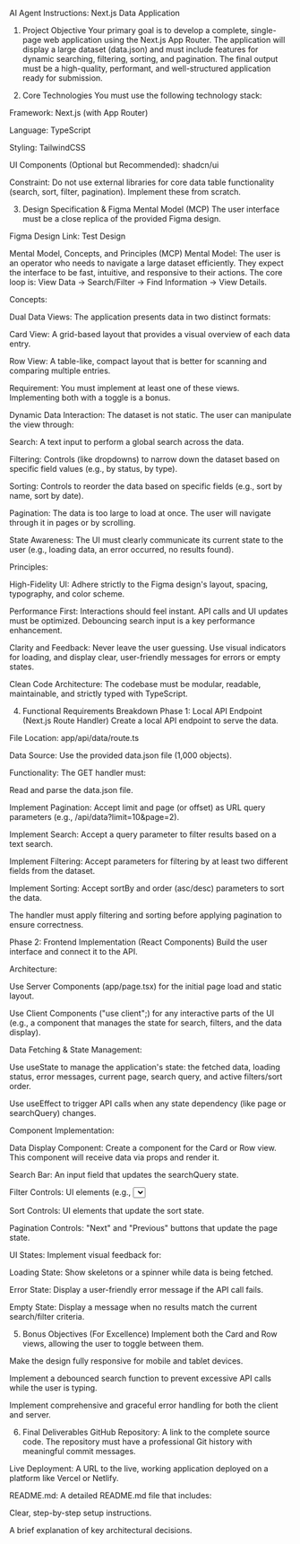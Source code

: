 AI Agent Instructions: Next.js Data Application
1. Project Objective
Your primary goal is to develop a complete, single-page web application using the Next.js App Router. The application will display a large dataset (data.json) and must include features for dynamic searching, filtering, sorting, and pagination. The final output must be a high-quality, performant, and well-structured application ready for submission.

2. Core Technologies
You must use the following technology stack:

Framework: Next.js (with App Router)

Language: TypeScript

Styling: TailwindCSS

UI Components (Optional but Recommended): shadcn/ui

Constraint: Do not use external libraries for core data table functionality (search, sort, filter, pagination). Implement these from scratch.

3. Design Specification & Figma Mental Model (MCP)
The user interface must be a close replica of the provided Figma design.

Figma Design Link: Test Design

Mental Model, Concepts, and Principles (MCP)
Mental Model: The user is an operator who needs to navigate a large dataset efficiently. They expect the interface to be fast, intuitive, and responsive to their actions. The core loop is: View Data -> Search/Filter -> Find Information -> View Details.

Concepts:

Dual Data Views: The application presents data in two distinct formats:

Card View: A grid-based layout that provides a visual overview of each data entry.

Row View: A table-like, compact layout that is better for scanning and comparing multiple entries.

Requirement: You must implement at least one of these views. Implementing both with a toggle is a bonus.

Dynamic Data Interaction: The dataset is not static. The user can manipulate the view through:

Search: A text input to perform a global search across the data.

Filtering: Controls (like dropdowns) to narrow down the dataset based on specific field values (e.g., by status, by type).

Sorting: Controls to reorder the data based on specific fields (e.g., sort by name, sort by date).

Pagination: The data is too large to load at once. The user will navigate through it in pages or by scrolling.

State Awareness: The UI must clearly communicate its current state to the user (e.g., loading data, an error occurred, no results found).

Principles:

High-Fidelity UI: Adhere strictly to the Figma design's layout, spacing, typography, and color scheme.

Performance First: Interactions should feel instant. API calls and UI updates must be optimized. Debouncing search input is a key performance enhancement.

Clarity and Feedback: Never leave the user guessing. Use visual indicators for loading, and display clear, user-friendly messages for errors or empty states.

Clean Code Architecture: The codebase must be modular, readable, maintainable, and strictly typed with TypeScript.

4. Functional Requirements Breakdown
Phase 1: Local API Endpoint (Next.js Route Handler)
Create a local API endpoint to serve the data.

File Location: app/api/data/route.ts

Data Source: Use the provided data.json file (1,000 objects).

Functionality: The GET handler must:

Read and parse the data.json file.

Implement Pagination: Accept limit and page (or offset) as URL query parameters (e.g., /api/data?limit=10&page=2).

Implement Search: Accept a query parameter to filter results based on a text search.

Implement Filtering: Accept parameters for filtering by at least two different fields from the dataset.

Implement Sorting: Accept sortBy and order (asc/desc) parameters to sort the data.

The handler must apply filtering and sorting before applying pagination to ensure correctness.

Phase 2: Frontend Implementation (React Components)
Build the user interface and connect it to the API.

Architecture:

Use Server Components (app/page.tsx) for the initial page load and static layout.

Use Client Components ("use client";) for any interactive parts of the UI (e.g., a component that manages the state for search, filters, and the data display).

Data Fetching & State Management:

Use useState to manage the application's state: the fetched data, loading status, error messages, current page, search query, and active filters/sort order.

Use useEffect to trigger API calls when any state dependency (like page or searchQuery) changes.

Component Implementation:

Data Display Component: Create a component for the Card or Row view. This component will receive data via props and render it.

Search Bar: An input field that updates the searchQuery state.

Filter Controls: UI elements (e.g., <select>) that update the filter state.

Sort Controls: UI elements that update the sort state.

Pagination Controls: "Next" and "Previous" buttons that update the page state.

UI States: Implement visual feedback for:

Loading State: Show skeletons or a spinner while data is being fetched.

Error State: Display a user-friendly error message if the API call fails.

Empty State: Display a message when no results match the current search/filter criteria.

5. Bonus Objectives (For Excellence)
Implement both the Card and Row views, allowing the user to toggle between them.

Make the design fully responsive for mobile and tablet devices.

Implement a debounced search function to prevent excessive API calls while the user is typing.

Implement comprehensive and graceful error handling for both the client and server.

6. Final Deliverables
GitHub Repository: A link to the complete source code. The repository must have a professional Git history with meaningful commit messages.

Live Deployment: A URL to the live, working application deployed on a platform like Vercel or Netlify.

README.md: A detailed README.md file that includes:

Clear, step-by-step setup instructions.

A brief explanation of key architectural decisions.